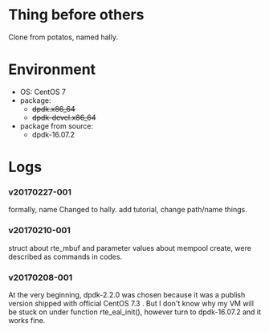 # Thing before others
Clone from potatos, named hally.

# Environment
  * OS: CentOS 7
  * package:
      * ~~dpdk.x86_64~~
      * ~~dpdk-devel.x86_64~~
  * package from source:
      * dpdk-16.07.2

# Logs
### v20170227-001
formally, name Changed to hally. add tutorial, change path/name things.

### v20170210-001
struct about rte_mbuf and parameter values about mempool create, were described
as commands in codes.

### v20170208-001
At the very beginning, dpdk-2.2.0 was chosen because it was a publish version 
shipped with official CentOS 7.3 . But I don't know why my VM will be stuck on
under function rte_eal_init(), however turn to dpdk-16.07.2 and it works fine.
